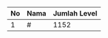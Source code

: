 | No | Nama            | Jumlah Level |
|----|-----------------|--------------|
| 1  | #    |    1152        |
